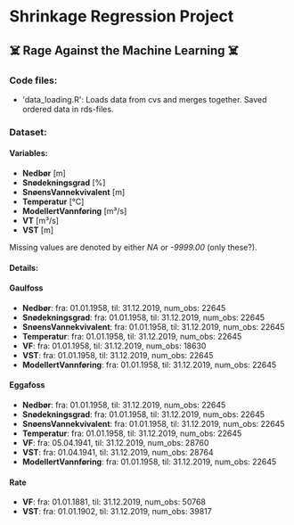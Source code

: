 # Shrinkage Regression Project
## :skull_and_crossbones: Rage Against the Machine Learning :skull_and_crossbones:

### Code files:
- 'data_loading.R': Loads data from cvs and merges together. Saved ordered data in rds-files.

### Dataset:
#### **Variables**:
- **Nedbør** [m]
- **Snødekningsgrad** [%]
- **SnøensVannekvivalent** [m]
- **Temperatur** [°C]
- **ModellertVannføring** [m³/s]
- **VT** [m³/s]
- **VST** [m]

Missing values are denoted by either *NA* or *-9999.00* (only these?).

#### **Details**:
#### Gaulfoss
- **Nedbør**: fra: 01.01.1958, til: 31.12.2019, num_obs: 22645
- **Snødekningsgrad**: fra: 01.01.1958, til: 31.12.2019, num_obs: 22645
- **SnøensVannekvivalent**: fra: 01.01.1958, til: 31.12.2019, num_obs: 22645
- **Temperatur**: fra: 01.01.1958, til: 31.12.2019, num_obs: 22645
- **VF**: fra: 01.01.1958, til: 31.12.2019, num_obs: 18630
- **VST**: fra: 01.01.1958, til: 31.12.2019, num_obs: 22645
- **ModellertVannføring**: fra: 01.01.1958, til: 31.12.2019, num_obs: 22645

#### Eggafoss
- **Nedbør**: fra: 01.01.1958, til: 31.12.2019, num_obs: 22645
- **Snødekningsgrad**: fra: 01.01.1958, til: 31.12.2019, num_obs: 22645
- **SnøensVannekvivalent**: fra: 01.01.1958, til: 31.12.2019, num_obs: 22645
- **Temperatur**: fra: 01.01.1958, til: 31.12.2019, num_obs: 22645
- **VF**: fra: 05.04.1941, til: 31.12.2019, num_obs: 28760
- **VST**: fra: 01.04.1941, til: 31.12.2019, num_obs: 28764
- **ModellertVannføring**: fra: 01.01.1958, til: 31.12.2019, num_obs: 22645

#### Rate
- **VF**: fra: 01.01.1881, til: 31.12.2019, num_obs: 50768
- **VST**: fra: 01.01.1902, til: 31.12.2019, num_obs: 39817

